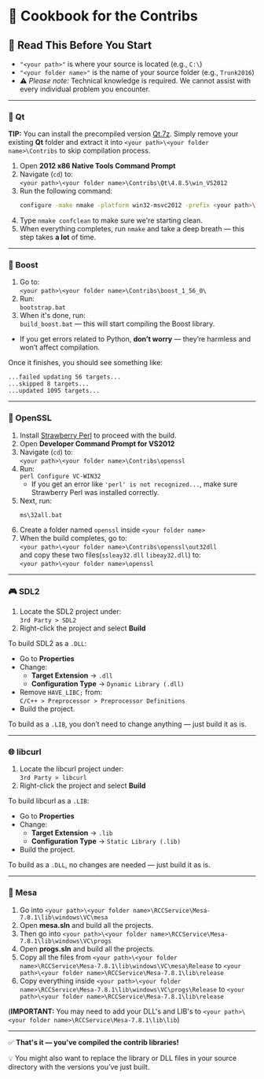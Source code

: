 ﻿# 🍳 Cookbook for the Contribs

## 📌 Read This Before You Start

- `"<your path>"` is where your source is located (e.g., `C:\`)  
- `"<your folder name>"` is the name of your source folder (e.g., `Trunk2016`)  
- ⚠️ *Please note:* Technical knowledge is required. We cannot assist with every individual problem you encounter.

---

### 🧱 Qt

**TIP:** You can install the precompiled version [Qt.7z](https://drive.google.com/file/d/10zhRv421d2DUdF7eV-dqR4cIDTZAhiDL/view?usp=drive_link). Simply remove your existing **Qt** folder and extract it into `<your path>\<your folder name>\Contribs` to skip compilation process.

1. Open **2012 x86 Native Tools Command Prompt**
2. Navigate (`cd`) to:  
   `<your path>\<your folder name>\Contribs\Qt\4.8.5\win_VS2012`
3. Run the following command:
   ```sh
   configure -make nmake -platform win32-msvc2012 -prefix <your path>\<your folder name>\Contribs\Qt\4.8.5\win_VS2012 -opensource -confirm-license -opengl desktop -nomake examples -nomake tests -webkit -xmlpatterns
   ```
4. Type `nmake confclean` to make sure we're starting clean.
5. When everything completes, run `nmake` and take a deep breath — this step takes **a lot** of time.

---

### 🚀 Boost

1. Go to:  
   `<your path>\<your folder name>\Contribs\boost_1_56_0\`
2. Run:  
   `bootstrap.bat`
3. When it's done, run:  
   `build_boost.bat` — this will start compiling the Boost library.

- If you get errors related to Python, **don’t worry** — they’re harmless and won’t affect compilation.

Once it finishes, you should see something like:

```
...failed updating 56 targets...
...skipped 8 targets...
...updated 1095 targets...
```

---

### 🔐 OpenSSL

1. Install [Strawberry Perl](https://strawberryperl.com/) to proceed with the build.
2. Open **Developer Command Prompt for VS2012**
3. Navigate (`cd`) to:  
   `<your path>\<your folder name>\Contribs\openssl`
4. Run:  
   `perl Configure VC-WIN32`
   - If you get an error like `'perl' is not recognized...`, make sure Strawberry Perl was installed correctly.
5. Next, run:
   ```
   ms\32all.bat
   ```
6. Create a folder named `openssl` inside `<your folder name>`
7. When the build completes, go to:  
   `<your path>\<your folder name>\Contribs\openssl\out32dll`  
   and copy these two files(`ssleay32.dll` `libeay32.dll`) to:  
   `<your path>\<your folder name>\openssl`

---

### 🎮 SDL2

1. Locate the SDL2 project under:  
   `3rd Party > SDL2`
2. Right-click the project and select **Build**

To build SDL2 as a `.DLL`:
- Go to **Properties**
- Change:
  - **Target Extension** → `.dll`
  - **Configuration Type** → `Dynamic Library (.dll)`
- Remove `HAVE_LIBC;` from:  
  `C/C++ > Preprocessor > Preprocessor Definitions`
- Build the project.

To build as a `.LIB`, you don’t need to change anything — just build it as is.

---

### 🌐 libcurl

1. Locate the libcurl project under:  
   `3rd Party > libcurl`
2. Right-click the project and select **Build**

To build libcurl as a `.LIB`:
- Go to **Properties**
- Change:
  - **Target Extension** → `.lib`
  - **Configuration Type** → `Static Library (.lib)`
- Build the project.

To build as a `.DLL`, no changes are needed — just build it as is.

---

### 🌄 Mesa

1. Go into ``<your path>\<your folder name>\RCCService\Mesa-7.8.1\lib\windows\VC\mesa``
3. Open **mesa.sln** and build all the projects.
4. Then go into ``<your path>\<your folder name>\RCCService\Mesa-7.8.1\lib\windows\VC\progs``
5. Open **progs.sln** and build all the projects.
6. Copy all the files from ``<your path>\<your folder name>\RCCService\Mesa-7.8.1\lib\windows\VC\mesa\Release`` to ``<your path>\<your folder name>\RCCService\Mesa-7.8.1\lib\release``
7. Copy everything inside ``<your path>\<your folder name>\RCCService\Mesa-7.8.1\lib\windows\VC\progs\Release`` to ``<your path>\<your folder name>\RCCService\Mesa-7.8.1\lib\release``

(**IMPORTANT:** You may need to add your DLL's and LIB's to `<your path>\<your folder name>\RCCService\Mesa-7.8.1\lib\lib`)

---

✅ **That's it — you've compiled the contrib libraries!**  

💡 You might also want to replace the library or DLL files in your source directory with the versions you’ve just built.
